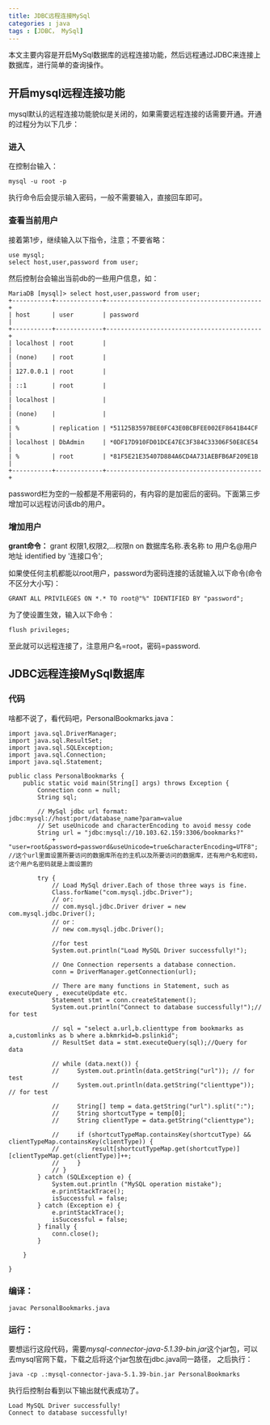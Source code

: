 ```yaml
---
title: JDBC远程连接MySql
categories : java
tags : [JDBC， MySql]
---
```


本文主要内容是开启MySql数据库的远程连接功能，然后远程通过JDBC来连接上数据库，进行简单的查询操作。

<!-- more -->

## 开启mysql远程连接功能
mysql默认的远程连接功能貌似是关闭的，如果需要远程连接的话需要开通。开通的过程分为以下几步：
### 进入
在控制台输入：
~~~
mysql -u root -p
~~~
执行命令后会提示输入密码，一般不需要输入，直接回车即可。

### 查看当前用户
接着第1步，继续输入以下指令，注意；不要省略：
~~~
use mysql;
select host,user,password from user;
~~~
然后控制台会输出当前db的一些用户信息，如：
~~~
MariaDB [mysql]> select host,user,password from user;
+-----------+-------------+-------------------------------------------+
| host      | user        | password                                  |
+-----------+-------------+-------------------------------------------+
| localhost | root        |                                           |
| (none)    | root        |                                           |
| 127.0.0.1 | root        |                                           |
| ::1       | root        |                                           |
| localhost |             |                                           |
| (none)    |             |                                           |
| %         | replication | *51125B3597BEE0FC43E0BCBFEE002EF8641B44CF |
| localhost | DbAdmin     | *0DF17D910FD01DCE47EC3F384C33306F50E8CE54 |
| %         | root        | *81F5E21E35407D884A6CD4A731AEBFB6AF209E1B |
+-----------+-------------+-------------------------------------------+
~~~
password栏为空的一般都是不用密码的，有内容的是加密后的密码。下面第三步增加可以远程访问该db的用户。

### 增加用户
**grant命令：**
 grant 权限1,权限2,…权限n on 数据库名称.表名称 to 用户名@用户地址 identified by '连接口令';

如果使任何主机都能以root用户，password为密码连接的话就输入以下命令(命令不区分大小写)：
~~~
GRANT ALL PRIVILEGES ON *.* TO root@"%" IDENTIFIED BY "password"; 
~~~
为了使设置生效，输入以下命令：
~~~
flush privileges; 
~~~

至此就可以远程连接了，注意用户名=root，密码=password.

## JDBC远程连接MySql数据库
### 代码
啥都不说了，看代码吧，PersonalBookmarks.java：
~~~
import java.sql.DriverManager;
import java.sql.ResultSet;
import java.sql.SQLException;
import java.sql.Connection;
import java.sql.Statement;
 
public class PersonalBookmarks {
    public static void main(String[] args) throws Exception {
        Connection conn = null;
        String sql;

        // MySql jdbc url format: jdbc:mysql://host:port/database_name?param=value
        // Set useUnicode and characterEncoding to avoid messy code
        String url = "jdbc:mysql://10.103.62.159:3306/bookmarks?"
            + "user=root&password=password&useUnicode=true&characterEncoding=UTF8"; //这个url里面设置所要访问的数据库所在的主机以及所要访问的数据库，还有用户名和密码，这个用户名密码就是上面设置的

        try {
            // Load MySql driver.Each of those three ways is fine.
            Class.forName("com.mysql.jdbc.Driver");
            // or:
            // com.mysql.jdbc.Driver driver = new com.mysql.jdbc.Driver();
            // or：
            // new com.mysql.jdbc.Driver();

            //for test
            System.out.println("Load MySQL Driver successfully!");

            // One Connection repersents a database connection.
            conn = DriverManager.getConnection(url);

            // There are many functions in Statement, such as executeQuery , executeUpdate etc.
            Statement stmt = conn.createStatement();
            System.out.println("Connect to database successfully!");// for test

            // sql = "select a.url,b.clienttype from bookmarks as a,customlinks as b where a.bkmrkid=b.pslinkid";
            // ResultSet data = stmt.executeQuery(sql);//Query for data
            
            // while (data.next()) {    
            //     System.out.println(data.getString("url")); // for test
            //     System.out.println(data.getString("clienttype")); // for test

            //     String[] temp = data.getString("url").split(":");
            //     String shortcutType = temp[0];
            //     String clientType = data.getString("clienttype");

            //     if (shortcutTypeMap.containsKey(shortcutType) && clientTypeMap.containsKey(clientType)) {
            //         result[shortcutTypeMap.get(shortcutType)][clientTypeMap.get(clientType)]++;
            //     }
            // }
        } catch (SQLException e) {
            System.out.println ("MySQL operation mistake");
            e.printStackTrace();
            isSuccessful = false;
        } catch (Exception e) {
            e.printStackTrace();
            isSuccessful = false;
        } finally {
            conn.close();
        }

    }
    
}
~~~

### 编译：
~~~
javac PersonalBookmarks.java
~~~

### 运行：
要想运行这段代码，需要*mysql-connector-java-5.1.39-bin.jar*这个jar包，可以去mysql官网下载，下载之后将这个jar包放在jdbc.java同一路径，
之后执行：
~~~
java -cp .:mysql-connector-java-5.1.39-bin.jar PersonalBookmarks
~~~

执行后控制台看到以下输出就代表成功了。
~~~
Load MySQL Driver successfully!
Connect to database successfully!
~~~